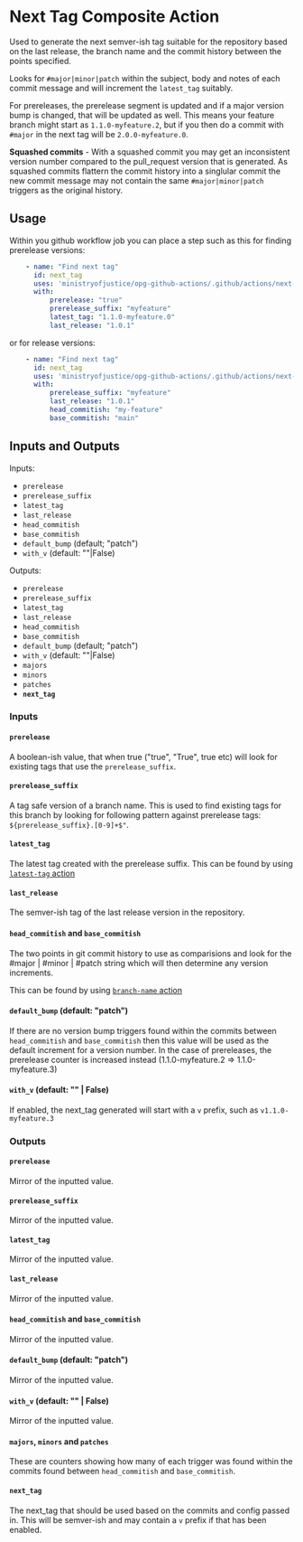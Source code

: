 # Next Tag Composite Action

Used to generate the next semver-ish tag suitable for the repository based on the last release, the branch name and the commit history between the points specified.

Looks for `#major|minor|patch` within the subject, body and notes of each commit message and will increment the `latest_tag` suitably.

For prereleases, the prerelease segment is updated and if a major version bump is changed, that will be updated as well. This means your feature branch might start as `1.1.0-myfeature.2`, but if you then do a commit with `#major` in the next tag will be `2.0.0-myfeature.0`.

**Squashed commits** - With a squashed commit you may get an inconsistent version number compared to the pull_request version that is generated. As squashed commits flattern the commit history into a singlular commit the new commit message may not contain the same `#major|minor|patch` triggers as the original history.


## Usage

Within you github workflow job you can place a step such as this for finding prerelease versions:

```yaml
    - name: "Find next tag"
      id: next_tag
      uses: 'ministryofjustice/opg-github-actions/.github/actions/next-tag@v2.3.1'
      with:
          prerelease: "true"
          prerelease_suffix: "myfeature"
          latest_tag: "1.1.0-myfeature.0"
          last_release: "1.0.1"
```
or for release versions:

```yaml
    - name: "Find next tag"
      id: next_tag
      uses: 'ministryofjustice/opg-github-actions/.github/actions/next-tag@v2.3.1'
      with:
          prerelease_suffix: "myfeature"
          last_release: "1.0.1"
          head_commitish: "my-feature"
          base_commitish: "main"

```

## Inputs and Outputs

Inputs:
- `prerelease`
- `prerelease_suffix`
- `latest_tag`
- `last_release`
- `head_commitish`
- `base_commitish`
- `default_bump` (default; "patch")
- `with_v` (default: ""|False)


Outputs:
- `prerelease`
- `prerelease_suffix`
- `latest_tag`
- `last_release`
- `head_commitish`
- `base_commitish`
- `default_bump` (default; "patch")
- `with_v` (default: ""|False)
- `majors`
- `minors`
- `patches`
- **`next_tag`**

### Inputs

#### `prerelease`
A boolean-ish value, that when true ("true", "True", true etc) will look for existing tags that use the `prerelease_suffix`.

#### `prerelease_suffix`
A tag safe version of a branch name. This is used to find existing tags for this branch by looking for following pattern against prerelease tags: `${prerelease_suffix}.[0-9]+$"`.

#### `latest_tag`
The latest tag created with the prerelease suffix. This can be found by using [`latest-tag` action](../latest-tag/README.md)

#### `last_release`
The semver-ish tag of the last release version in the repository.

#### `head_commitish` and `base_commitish`
The two points in git commit history to use as comparisions and look for the #major | #minor | #patch string which will then determine any version increments.

This can be found by using [`branch-name` action](../branch-name/README.md)

#### `default_bump` (default: "patch")
If there are no version bump triggers found within the commits between `head_commitish` and `base_commitish` then this value will be used as the default increment for a version number.
In the case of prereleases, the prerelease counter is increased instead (1.1.0-myfeature.2 => 1.1.0-myfeature.3)

#### `with_v` (default: "" | False)
If enabled, the next_tag generated will start with a `v` prefix, such as `v1.1.0-myfeature.3`


### Outputs

#### `prerelease`
Mirror of the inputted value.

#### `prerelease_suffix`
Mirror of the inputted value.

#### `latest_tag`
Mirror of the inputted value.

#### `last_release`
Mirror of the inputted value.

#### `head_commitish` and `base_commitish`
Mirror of the inputted value.

#### `default_bump` (default: "patch")
Mirror of the inputted value.

#### `with_v` (default: "" | False)
Mirror of the inputted value.

#### `majors`, `minors` and `patches`
These are counters showing how many of each trigger was found within the commits found between `head_commitish` and `base_commitish`.

#### `next_tag`
The next_tag that should be used based on the commits and config passed in. This will be semver-ish and may contain a `v` prefix if that has been enabled.
